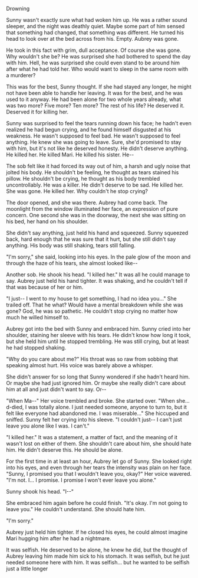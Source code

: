 Drowning

Sunny wasn't exactly sure what had woken him up. He was a rather sound sleeper, and the night was deathly quiet. Maybe some part of him sensed that something had changed, that something was different. He turned his head to look over at the bed across from his. Empty. Aubrey was gone.

He took in this fact with grim, dull acceptance. Of course she was gone. Why wouldn't she be? He was surprised she had bothered to spend the day with him. Hell, he was surprised she could even stand to be around him after what he had told her. Who would want to sleep in the same room with a murderer?

This was for the best, Sunny thought. If she had stayed any longer, he might not have been able to handle her leaving. It was for the best, and he was used to it anyway. He had been alone for two whole years already, what was two more? Five more? Ten more? The rest of his life? He deserved it. Deserved it for killing her.

Sunny was surprised to feel the tears running down his face; he hadn't even realized he had begun crying, and he found himself disgusted at his weakness. He wasn't supposed to feel bad. He wasn't supposed to feel anything. He knew she was going to leave. Sure, she'd promised to stay with him, but it's not like he deserved honesty. He didn't deserve anything. He killed her. He killed Mari. He killed his sister. He--

The sob felt like it had forced its way out of him, a harsh and ugly noise that jolted his body. He shouldn't be feeling, he thought as tears stained his pillow. He shouldn't be crying, he thought as his body trembled uncontrollably. He was a killer. He didn't deserve to be sad. He killed her. She was gone. He killed her. Why couldn't he stop crying?

The door opened, and she was there. Aubrey had come back. The moonlight from the window illuminated her face, an expression of pure concern. One second she was in the doorway, the next she was sitting on his bed, her hand on his shoulder. 

She didn't say anything, just held his hand and squeezed. Sunny squeezed back, hard enough that he was sure that it hurt, but she still didn't say anything. His body was still shaking, tears still falling.

"I'm sorry," she said, looking into his eyes. In the pale glow of the moon and through the haze of his tears, she almost looked like--

Another sob. He shook his head. "I killed her." It was all he could manage to say. Aubrey just held his hand tighter. It was shaking, and he couldn't tell if that was because of her or him. 

"I just-- I went to my house to get something, I had no idea you..." She trailed off. That he what? Would have a mental breakdown while she was gone? God, he was so pathetic. He couldn't stop crying no matter how much he willed himself to.

Aubrey got into the bed with Sunny and embraced him. Sunny cried into her shoulder, staining her sleeve with his tears. He didn't know how long it took, but she held him until he stopped trembling. He was still crying, but at least he had stopped shaking.

"Why do you care about me?" His throat was so raw from sobbing that speaking almost hurt. His voice was barely above a whisper.

She didn't answer for so long that Sunny wondered if she hadn't heard him. Or maybe she had just ignored him. Or maybe she really didn't care about him at all and just didn't want to say. Or--

"When Ma--" Her voice trembled and broke. She started over. "When she... d-died, I was totally alone. I just needed someone, anyone to turn to, but it felt like everyone had abandoned me. I was miserable..." She hiccuped and sniffed. Sunny felt her crying into his sleeve. "I couldn't just-- I can't just leave you alone like I was. I can't."

"I killed her." It was a statement, a matter of fact, and the meaning of it wasn't lost on either of them. She shouldn't care about him, she should hate him. He didn't deserve this. He should be alone.

For the first time in at least an hour, Aubrey let go of Sunny. She looked right into his eyes, and even through her tears the intensity was plain on her face. "Sunny, I promised you that I wouldn't leave you, okay?" Her voice wavered. "I'm not. I... I promise. I promise I won't ever leave you alone."

Sunny shook his head. "I--" 

She embraced him again before he could finish. "It's okay. I'm not going to leave you." He couldn't understand. She should hate him. 

"I'm sorry."

Aubrey just held him tighter. If he closed his eyes, he could almost imagine Mari hugging him after he had a nightmare.

It was selfish. He deserved to be alone, he knew he did, but the thought of Aubrey leaving him made him sick to his stomach. It was selfish, but he just needed someone here with him. It was selfish... but he wanted to be selfish just a little longer